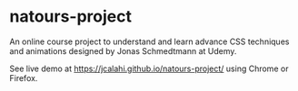 # natours-project

An online course project to understand and learn advance CSS techniques and animations designed by Jonas Schmedtmann at Udemy.

See live demo at https://jcalahi.github.io/natours-project/ using Chrome or Firefox.
